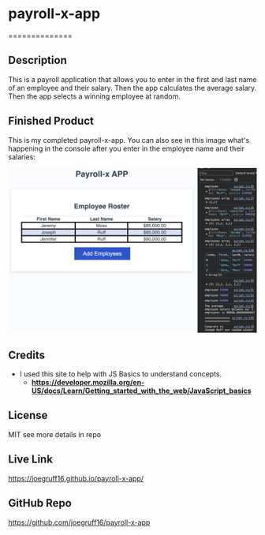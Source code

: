 # payroll-x-app
==============

## Description

This is a payroll application that allows you to enter in the first and last name of an employee and their salary. Then the app calculates the average salary. Then the app selects a winning employee at random. 

## Finished Product 

This is my completed payroll-x-app. You can also see in this image what's happening in the console after you enter in the employee name and their salaries:

!["payroll-x-app"](./assets/payroll-x-screen-shot2.png "Company Payroll App")

## Credits

- I used this site to help with JS Basics to understand concepts.
    - **<https://developer.mozilla.org/en-US/docs/Learn/Getting_started_with_the_web/JavaScript_basics>**

## License

MIT see more details in repo

## Live Link

<https://joegruff16.github.io/payroll-x-app/>

## GitHub Repo

<https://github.com/joegruff16/payroll-x-app>